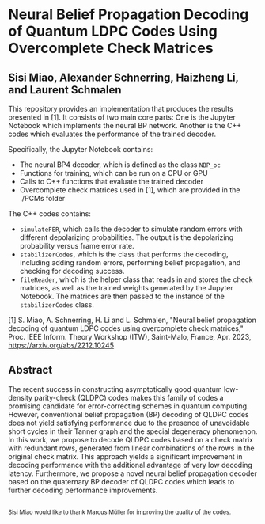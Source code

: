 # Neural Belief Propagation Decoding of Quantum LDPC Codes Using Overcomplete Check Matrices
## Sisi Miao, Alexander Schnerring, Haizheng Li, and Laurent Schmalen

This repository provides an implementation that produces the results presented in [1]. It consists of two main core parts: One is the Jupyter Notebook which implements the neural BP network. Another is the C++ codes which evaluates the performance of the trained decoder.

Specifically, the Jupyter Notebook contains:
* The neural BP4 decoder, which is defined as the class `NBP_oc`
* Functions for training, which can be run on a CPU or GPU
* Calls to C++ functions that evaluate the trained decoder
* Overcomplete check matrices used in [1], which are provided in the ./PCMs folder

The C++ codes contains:
* `simulateFER`, which calls the decoder to simulate random errors with different depolarizing probabilities. The output is the depolarizing probability versus frame error rate.
* `stabilizerCodes`, which is the class that performs the decoding, including adding random errors, performing belief propagation, and checking for decoding success.
* `fileReader`, which is the helper class that reads in and stores the check matrices, as well as the trained weights generated by the Jupyter Notebook. The matrices are then passed to the instance of the `stabilizerCodes` class.


[1] S. Miao, A. Schnerring, H. Li and L. Schmalen, "Neural belief propagation decoding of quantum LDPC codes using overcomplete check matrices," Proc. IEEE Inform. Theory Workshop (ITW), Saint-Malo, France, Apr. 2023, https://arxiv.org/abs/2212.10245

## Abstract
The recent success in constructing asymptotically good quantum low-density parity-check (QLDPC) codes makes this family of codes a promising candidate for error-correcting schemes in quantum computing. However, conventional belief propagation (BP) decoding of QLDPC codes does not yield satisfying performance due to the presence of unavoidable short cycles in their Tanner graph and the special degeneracy phenomenon. In this work, we propose to decode QLDPC codes based on a check matrix with redundant rows, generated from linear combinations of the rows in the original check matrix. This approach yields a significant improvement in decoding performance with the additional advantage of very low decoding latency. Furthermore, we propose a novel neural belief propagation decoder based on the quaternary BP decoder of QLDPC codes which leads to further decoding performance improvements.

## 
<sub> Sisi Miao would like to thank Marcus Müller for improving the quality of the codes.</sub>
